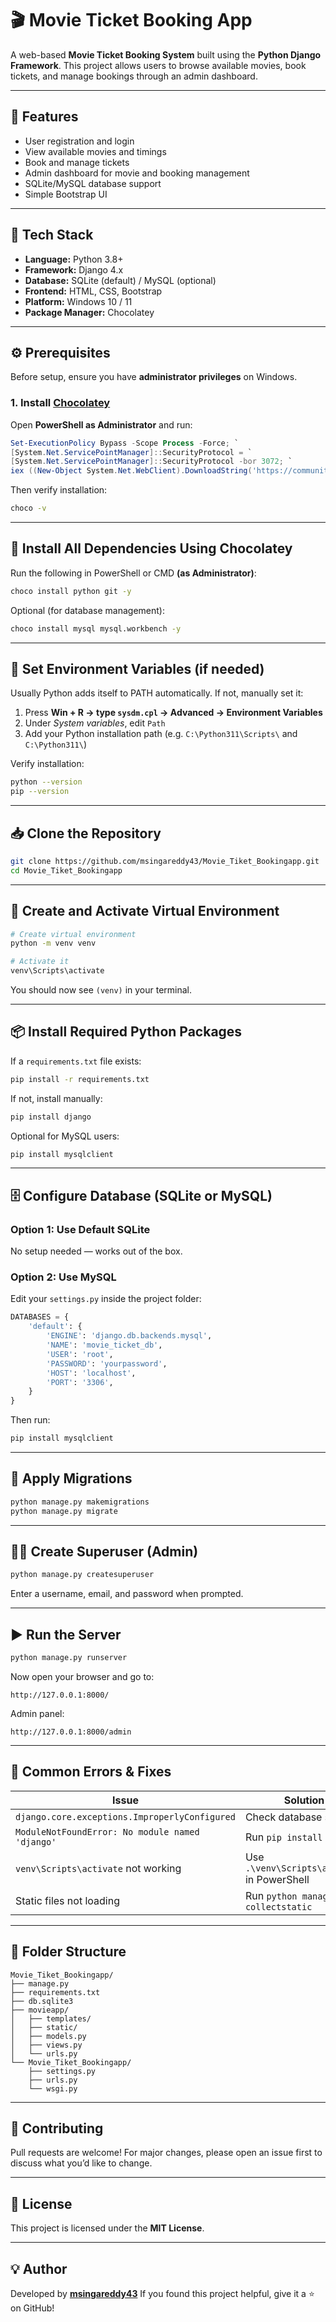 # 🎬 Movie Ticket Booking App

A web-based **Movie Ticket Booking System** built using the **Python Django Framework**.
This project allows users to browse available movies, book tickets, and manage bookings through an admin dashboard.

---

## 🚀 Features

* User registration and login
* View available movies and timings
* Book and manage tickets
* Admin dashboard for movie and booking management
* SQLite/MySQL database support
* Simple Bootstrap UI

---

## 🧰 Tech Stack

* **Language:** Python 3.8+
* **Framework:** Django 4.x
* **Database:** SQLite (default) / MySQL (optional)
* **Frontend:** HTML, CSS, Bootstrap
* **Platform:** Windows 10 / 11
* **Package Manager:** Chocolatey

---

## ⚙️ Prerequisites

Before setup, ensure you have **administrator privileges** on Windows.

### 1. Install [Chocolatey](https://chocolatey.org/install)

Open **PowerShell as Administrator** and run:

```powershell
Set-ExecutionPolicy Bypass -Scope Process -Force; `
[System.Net.ServicePointManager]::SecurityProtocol = `
[System.Net.ServicePointManager]::SecurityProtocol -bor 3072; `
iex ((New-Object System.Net.WebClient).DownloadString('https://community.chocolatey.org/install.ps1'))
```

Then verify installation:

```bash
choco -v
```

---

## 🧩 Install All Dependencies Using Chocolatey

Run the following in PowerShell or CMD **(as Administrator)**:

```bash
choco install python git -y
```

Optional (for database management):

```bash
choco install mysql mysql.workbench -y
```

---

## 🧠 Set Environment Variables (if needed)

Usually Python adds itself to PATH automatically.
If not, manually set it:

1. Press **Win + R → type `sysdm.cpl` → Advanced → Environment Variables**
2. Under *System variables*, edit `Path`
3. Add your Python installation path (e.g. `C:\Python311\Scripts\` and `C:\Python311\`)

Verify installation:

```bash
python --version
pip --version
```

---

## 📥 Clone the Repository

```bash
git clone https://github.com/msingareddy43/Movie_Tiket_Bookingapp.git
cd Movie_Tiket_Bookingapp
```

---

## 🧱 Create and Activate Virtual Environment

```bash
# Create virtual environment
python -m venv venv

# Activate it
venv\Scripts\activate
```

You should now see `(venv)` in your terminal.

---

## 📦 Install Required Python Packages

If a `requirements.txt` file exists:

```bash
pip install -r requirements.txt
```

If not, install manually:

```bash
pip install django
```

Optional for MySQL users:

```bash
pip install mysqlclient
```

---

## 🗄️ Configure Database (SQLite or MySQL)

### Option 1: Use Default SQLite

No setup needed — works out of the box.

### Option 2: Use MySQL

Edit your `settings.py` inside the project folder:

```python
DATABASES = {
    'default': {
        'ENGINE': 'django.db.backends.mysql',
        'NAME': 'movie_ticket_db',
        'USER': 'root',
        'PASSWORD': 'yourpassword',
        'HOST': 'localhost',
        'PORT': '3306',
    }
}
```

Then run:

```bash
pip install mysqlclient
```

---

## 🧩 Apply Migrations

```bash
python manage.py makemigrations
python manage.py migrate
```

---

## 👩‍💼 Create Superuser (Admin)

```bash
python manage.py createsuperuser
```

Enter a username, email, and password when prompted.

---

## ▶️ Run the Server

```bash
python manage.py runserver
```

Now open your browser and go to:

```
http://127.0.0.1:8000/
```

Admin panel:

```
http://127.0.0.1:8000/admin
```

---

## 🧠 Common Errors & Fixes

| Issue                                           | Solution                                    |
| ----------------------------------------------- | ------------------------------------------- |
| `django.core.exceptions.ImproperlyConfigured`   | Check database settings                     |
| `ModuleNotFoundError: No module named 'django'` | Run `pip install django`                    |
| `venv\Scripts\activate` not working             | Use `.\venv\Scripts\activate` in PowerShell |
| Static files not loading                        | Run `python manage.py collectstatic`        |

---

## 📂 Folder Structure

```
Movie_Tiket_Bookingapp/
├── manage.py
├── requirements.txt
├── db.sqlite3
├── movieapp/
│   ├── templates/
│   ├── static/
│   ├── models.py
│   ├── views.py
│   └── urls.py
└── Movie_Tiket_Bookingapp/
    ├── settings.py
    ├── urls.py
    └── wsgi.py
```

---

## 🤝 Contributing

Pull requests are welcome!
For major changes, please open an issue first to discuss what you’d like to change.

---

## 📜 License

This project is licensed under the **MIT License**.

---

## 💡 Author

Developed by **[msingareddy43](https://github.com/msingareddy43)**
If you found this project helpful, give it a ⭐ on GitHub!
